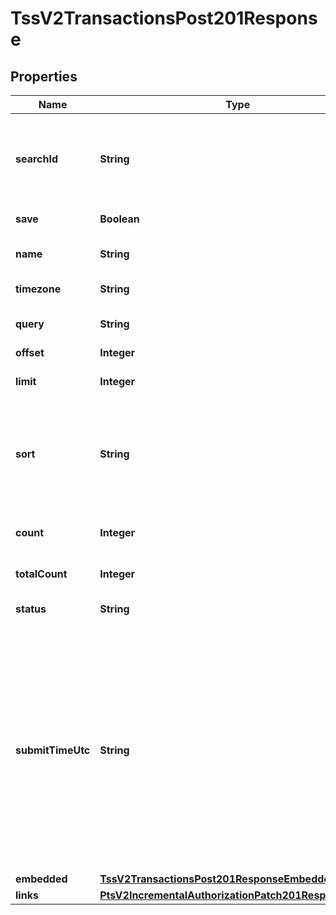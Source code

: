 
# TssV2TransactionsPost201Response

## Properties
Name | Type | Description | Notes
------------ | ------------- | ------------- | -------------
**searchId** | **String** | An unique identification number assigned by CyberSource to identify each Search request. |  [optional]
**save** | **Boolean** | save or not save. |  [optional]
**name** | **String** | The description for this field is not available.  |  [optional]
**timezone** | **String** | Time Zone in ISO format. |  [optional]
**query** | **String** | transaction search query string. |  [optional]
**offset** | **Integer** | offset. |  [optional]
**limit** | **Integer** | Limit on number of results. |  [optional]
**sort** | **String** | A comma separated list of the following form - fieldName1 asc or desc, fieldName2 asc or desc, etc. |  [optional]
**count** | **Integer** | Results for this page, this could be below the limit. |  [optional]
**totalCount** | **Integer** | Total number of results. |  [optional]
**status** | **String** | The status of the submitted transaction. |  [optional]
**submitTimeUtc** | **String** | Time of request in UTC. Format: &#x60;YYYY-MM-DDThh:mm:ssZ&#x60; Example &#x60;2016-08-11T22:47:57Z&#x60; equals August 11, 2016, at 22:47:57 (10:47:57 p.m.). The &#x60;T&#x60; separates the date and the time. The &#x60;Z&#x60; indicates UTC.  Returned by authorization service.  |  [optional]
**embedded** | [**TssV2TransactionsPost201ResponseEmbedded**](TssV2TransactionsPost201ResponseEmbedded.md) |  |  [optional]
**links** | [**PtsV2IncrementalAuthorizationPatch201ResponseLinks**](PtsV2IncrementalAuthorizationPatch201ResponseLinks.md) |  |  [optional]



